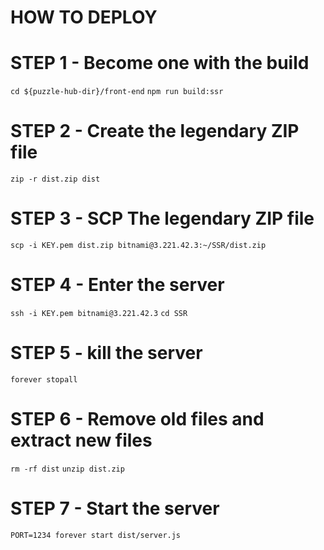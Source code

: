# HOW TO DEPLOY
# STEP 1 - Become one with the build
`cd ${puzzle-hub-dir}/front-end`
`npm run build:ssr`

# STEP 2 - Create the legendary ZIP file
`zip -r dist.zip dist`

# STEP 3 - SCP The legendary ZIP file
`scp -i KEY.pem dist.zip bitnami@3.221.42.3:~/SSR/dist.zip`

# STEP 4 - Enter the server
`ssh -i KEY.pem bitnami@3.221.42.3`
`cd SSR`

# STEP 5 - kill the server
`forever stopall`

# STEP 6 - Remove old files and extract new files
`rm -rf dist`
`unzip dist.zip`

# STEP 7 - Start the server
`PORT=1234 forever start dist/server.js`